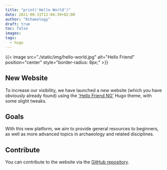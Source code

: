 ```yaml
---
title: "print('Hello World')"
date: 2021-08-31T12:04:39+02:00
author: "Rchaeology"
draft: true
toc: false
images:
tags:
  - hugo
---
```


{{< image src="./static/img/hello-world.jpg" alt="Hello Friend" position="center" style="border-radius: 8px;" >}}


## New Website

To increase our visibility, we have launched a new website (which you have obviously 
already found) using the ['Hello Friend NG'](https://github.com/rhazdon/hugo-theme-hello-friend-ng) Hugo theme, with some slight tweaks.

## Goals

With this new platform, we aim to provide general resources<!-- link to resources page --> to beginners, as well as more advanced topics 
in archaeology and related disciplines.

## Contribute

You can contribute to the website via the [GitHub repository](https://github.com/rchaeology/rchaeology.github.io).